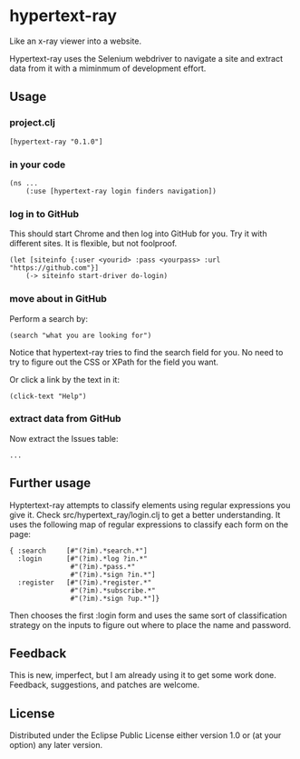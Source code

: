 # hypertext-ray

Like an x-ray viewer into a website.

Hypertext-ray uses the Selenium webdriver to navigate a site and extract data
from it with a miminmum of development effort.

## Usage

### project.clj

	[hypertext-ray "0.1.0"]


### in your code
	(ns ...
		(:use [hypertext-ray login finders navigation])

### log in to GitHub

This should start Chrome and then log into GitHub for you. Try it with different sites. It is flexible, but not foolproof.

	(let [siteinfo {:user <yourid> :pass <yourpass> :url "https://github.com"}]
		(-> siteinfo start-driver do-login)

### move about in GitHub

Perform a search by:

	(search "what you are looking for")

Notice that hypertext-ray tries to find the search field for you. No need to
try to figure out the CSS or XPath for the field you want.

Or click a link by the text in it:

	(click-text "Help")


### extract data from GitHub

Now extract the Issues table:

	...


## Further usage

Hyptertext-ray attempts to classify elements using regular expressions you give
it. Check src/hypertext_ray/login.clj to get a better understanding. It uses the following map of regular expressions to classify each form on the page:

	{ :search     [#"(?im).*search.*"]
	  :login      [#"(?im).*log ?in.*"
				   #"(?im).*pass.*" 
				   #"(?im).*sign ?in.*"] 
	  :register   [#"(?im).*register.*"
				   #"(?im).*subscribe.*"
      	           #"(?im).*sign ?up.*"]}

Then chooses the first :login form and uses the same sort of classification strategy on the inputs to figure out where to place the name and password.


## Feedback

This is new, imperfect, but I am already using it to get some work done. Feedback, suggestions, and patches are welcome.

## License

Distributed under the Eclipse Public License either version 1.0 or (at
your option) any later version.
